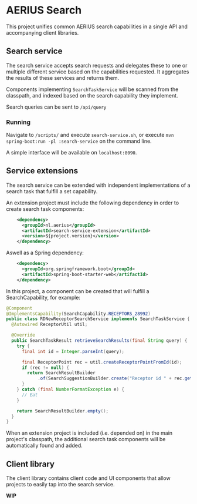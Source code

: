 # AERIUS Search

This project unifies common AERIUS search capabilities in a single API and accompanying client libraries.

## Search service

The search service accepts search requests and delegates these to one or multiple different service based on the capabilities requested. It aggregates the results of these services and returns them.

Components implementing `SearchTaskService` will be scanned from the classpath, and indexed based on the search capability they implement.

Search queries can be sent to `/api/query`

### Running

Navigate to `/scripts/` and execute `search-service.sh`, or execute `mvn spring-boot:run -pl :search-service` on the command line.

A simple interface will be available on `localhost:8090`.

## Service extensions

The search service can be extended with independent implementations of a search task that fulfill a set capability.

An extension project must include the following dependency in order to create search task components:

```xml
    <dependency>
      <groupId>nl.aerius</groupId>
      <artifactId>search-service-extension</artifactId>
      <version>${project.version}</version>
    </dependency>
```

Aswell as a Spring dependency:

```xml
    <dependency>
      <groupId>org.springframework.boot</groupId>
      <artifactId>spring-boot-starter-web</artifactId>
    </dependency>
```

In this project, a component can be created that will fulfill a SearchCapability, for example:

```java
@Component
@ImplementsCapability(SearchCapability.RECEPTORS_28992)
public class RDNewReceptorSearchService implements SearchTaskService {
  @Autowired ReceptorUtil util;

  @Override
  public SearchTaskResult retrieveSearchResults(final String query) {
    try {
      final int id = Integer.parseInt(query);

      final ReceptorPoint rec = util.createReceptorPointFromId(id);
      if (rec != null) {
        return SearchResultBuilder
            .of(SearchSuggestionBuilder.create("Receptor id " + rec.getId() + " at " + (int) rec.getX() + ":" + (int) rec.getY()));
      }
    } catch (final NumberFormatException e) {
      // Eat
    }

    return SearchResultBuilder.empty();
  }
}
```

When an extension project is included (i.e. depended on) in the main project's classpath, the additional search task components will be automatically found and added.

## Client library

The client library contains client code and UI components that allow projects to easily tap into the search service.

**WIP**
